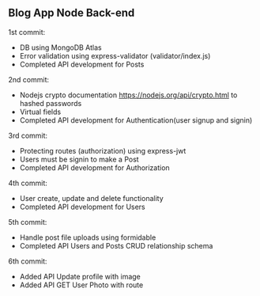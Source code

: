 ## Blog App Node Back-end

1st commit:
- DB using MongoDB Atlas
- Error validation using express-validator (validator/index.js)
- Completed API development for Posts

2nd commit:
- Nodejs crypto documentation https://nodejs.org/api/crypto.html to hashed passwords
- Virtual fields
- Completed API development for Authentication(user signup and signin)

3rd commit:
- Protecting routes (authorization) using express-jwt
- Users must be signin to make a Post
- Completed API development for Authorization

4th commit:
- User create, update and delete functionality 
- Completed API development for Users

5th commit:
- Handle post file uploads using formidable
- Completed API Users and Posts CRUD relationship schema

6th commit:
- Added API Update profile with image
- Added API GET User Photo with route
